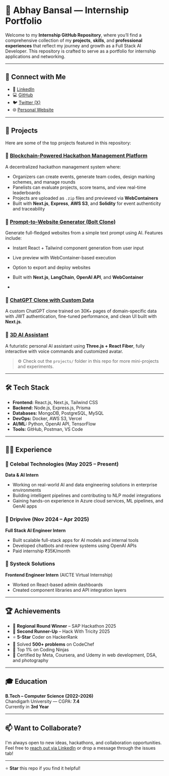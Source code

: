 # 💼 Abhay Bansal — Internship Portfolio

Welcome to my **Internship GitHub Repository**, where you’ll find a comprehensive collection of my **projects**, **skills**, and **professional experiences** that reflect my journey and growth as a Full Stack AI Developer. This repository is crafted to serve as a portfolio for internship applications and networking.

---

## 🔗 Connect with Me

- 💼 [LinkedIn](https://www.linkedin.com/in/bansalabhay/)  
- 💻 [GitHub](https://github.com/Targter)  
- 🐦 [Twitter (X)](https://x.com/AbCheckk)  
- 🌐 [Personal Website](https://abwork.netlify.app/)
---

## 🚀 Projects

Here are some of the top projects featured in this repository:
### 🔹 [Blockchain-Powered Hackathon Management Platform](https://github.com/abhaybansaldev/hackathon-chain)
A decentralized hackathon management system where:
- Organizers can create events, generate team codes, design marking schemes, and manage rounds
- Panelists can evaluate projects, score teams, and view real-time leaderboards
- Projects are uploaded as `.zip` files and previewed via **WebContainers**
- Built with **Next.js**, **Express**, **AWS S3**, and **Solidity** for event authenticity and traceability

### 🔹 [Prompt-to-Website Generator (Bolt Clone)](https://abboltweb.vercel.app/)
Generate full-fledged websites from a simple text prompt using AI. Features include:
- Instant React + Tailwind component generation from user input
- Live preview with WebContainer-based execution
- Option to export and deploy websites
- Built with **Next.js**, **LangChain**, **OpenAI API**, and **WebContainer**

- 
### 🔹 [ChatGPT Clone with Custom Data](https://abmarineai.vercel.app/)
A custom ChatGPT clone trained on 30K+ pages of domain-specific data with JWT authentication, fine-tuned performance, and clean UI built with **Next.js**.

### 🔹 [3D AI Assistant](https://ab-va.vercel.app/)
A futuristic personal AI assistant using **Three.js + React Fiber**, fully interactive with voice commands and customized avatar.


> ⚙️ Check out the `projects/` folder in this repo for more mini-projects and experiments.

---

## 🛠️ Tech Stack

- **Frontend:** React.js, Next.js, Tailwind CSS  
- **Backend:** Node.js, Express.js, Prisma  
- **Databases:** MongoDB, PostgreSQL, MySQL  
- **DevOps:** Docker, AWS S3, Vercel  
- **AI/ML:** Python, OpenAI API, TensorFlow  
- **Tools:** GitHub, Postman, VS Code

---

## 🧑‍💼 Experience

### 🏢 Celebal Technologies (May 2025 – Present)  
**Data & AI Intern**  
- Working on real-world AI and data engineering solutions in enterprise environments  
- Building intelligent pipelines and contributing to NLP model integrations  
- Gaining hands-on experience in Azure cloud services, ML pipelines, and GenAI apps

### 🏢 Dripvive (Nov 2024 – Apr 2025)  
**Full Stack AI Engineer Intern**  
- Built scalable full-stack apps for AI models and internal tools  
- Developed chatbots and review systems using OpenAI APIs  
- Paid internship ₹35K/month  

### 🏢 Systeck Solutions  
**Frontend Engineer Intern** (AICTE Virtual Internship)  
- Worked on React-based admin dashboards  
- Created component libraries and API integration layers

---

## 🏆 Achievements


- 🥇 **Regional Round Winner** – SAP Hackathon 2025  
- 🥉 **Second Runner-Up** – Hack With Tricity 2025
- ⭐ **5-Star** Coder on HackerRank  
- 🧠 Solved **500+ problems** on CodeChef  
- 🥇 Top 1% on Coding Ninjas  
- 📜 Certified by Meta, Coursera, and Udemy in web development, DSA, and photography  

---

## 🎓 Education

**B.Tech – Computer Science (2022–2026)**  
Chandigarh University — CGPA: **7.4**  
Currently in **3rd Year**

---


## 📫 Want to Collaborate?

I'm always open to new ideas, hackathons, and collaboration opportunities. Feel free to [reach out via LinkedIn](https://www.linkedin.com/in/bansalabhay/) or drop a message through the issues tab!

---

⭐ **Star** this repo if you find it helpful!


